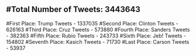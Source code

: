 #Total Number of Tweets: 3443643 
---
#First Place: Trump Tweets - 1337035
#Second Place: Clinton Tweets - 626163
#Third Place: Cruz Tweets - 573880
#Fourth Place: Sanders Tweets - 382363
#Fifth Place: Rubio Tweets - 243733
#Sixth Place: Jeb! Tweets - 154802
#Seventh Place: Kasich Tweets - 71730
#Last Place: Carson Tweets - 53937
